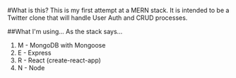 #What is this?
This is my first attempt at a MERN stack. It is intended to be a Twitter clone that will handle User Auth and CRUD processes.

##What I'm using...
As the stack says...

1. M - MongoDB with Mongoose
2. E - Express
3. R - React (create-react-app)
4. N - Node
